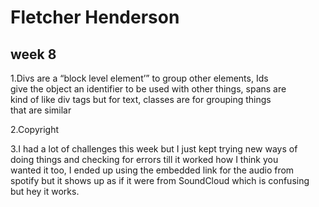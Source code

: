 # Fletcher Henderson
## week 8
1.Divs are a “block level element’” to group other elements, Ids <br /> give the object an identifier to be used with other things, spans are<br /> kind of like div tags but for text, classes are for grouping things<br /> that are similar<br />

2.Copyright <br />


3.I had a lot of challenges this week but I just kept trying new ways of<br /> doing things and checking for errors till it worked how I think you <br />wanted it too, I ended up using the embedded link for the audio from <br />spotify but it shows up as if it were from SoundCloud which is confusing <br />but hey it works.
